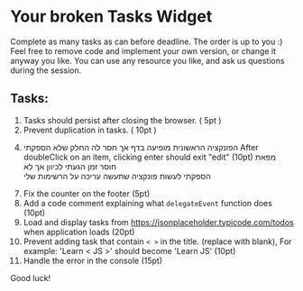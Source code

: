 # Your broken Tasks Widget
Complete as many tasks as can before deadline.
The order is up to you :)
Feel free to remove code and implement your own version, or change it anyway you like.
You can use any resource you like, and ask us questions during the session. 

## Tasks:
1.  Tasks should persist after closing the browser. ( 5pt )
2.  Prevent duplication in tasks. ( 10pt )
<!-- 3.  Fix the `clear completed` action in the footer ( 15pt ) -->
4. הפונקציה הראשונית מופיעה בדף אך חסר לה החלק שלא הספקתי After doubleClick on an item, clicking enter should exit "edit" (10pt)       מפאת חוסר זמן הגעתי לכיוון אך לא  
הספקתי לעשות פונקציה שתעשה עריכה על הרשימות שלי  
<!-- 5.  Fix Style issue when inserts a lot of items - add short description for how you approach it (5pt) -->
<!-- 6.  When launching the app for the first time, the `addItem` input should be in focus (5pt) -->
7.  Fix the counter on the footer (5pt)
8.  Add a code comment explaining what `delegateEvent` function does (10pt)
9.  Load and display tasks from https://jsonplaceholder.typicode.com/todos when application loads (20pt)
10. Prevent adding task that contain `< >` in the title. (replace with blank), For example: 'Learn < JS >' should become 'Learn JS' (10pt) 
11. Handle the error in the console (15pt)

Good luck! 
